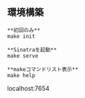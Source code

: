 ## 環境構築
```
**初回のみ**
make init

**Sinatraを起動**
make serve

**makeコマンドリスト表示**
make help
```

localhost:7654